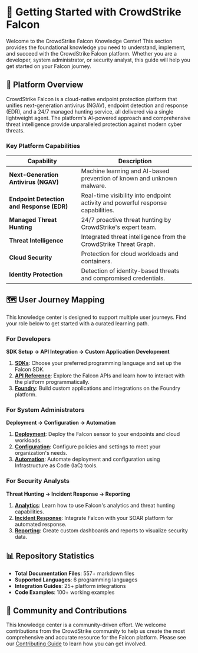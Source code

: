 # 🚀 Getting Started with CrowdStrike Falcon

Welcome to the CrowdStrike Falcon Knowledge Center! This section provides the foundational knowledge you need to understand, implement, and succeed with the CrowdStrike Falcon platform. Whether you are a developer, system administrator, or security analyst, this guide will help you get started on your Falcon journey.

## 🎯 Platform Overview

CrowdStrike Falcon is a cloud-native endpoint protection platform that unifies next-generation antivirus (NGAV), endpoint detection and response (EDR), and a 24/7 managed hunting service, all delivered via a single lightweight agent. The platform's AI-powered approach and comprehensive threat intelligence provide unparalleled protection against modern cyber threats.

### Key Platform Capabilities

| Capability | Description |
|---|---|
| **Next-Generation Antivirus (NGAV)** | Machine learning and AI-based prevention of known and unknown malware. |
| **Endpoint Detection and Response (EDR)** | Real-time visibility into endpoint activity and powerful response capabilities. |
| **Managed Threat Hunting** | 24/7 proactive threat hunting by CrowdStrike's expert team. |
| **Threat Intelligence** | Integrated threat intelligence from the CrowdStrike Threat Graph. |
| **Cloud Security** | Protection for cloud workloads and containers. |
| **Identity Protection** | Detection of identity-based threats and compromised credentials. |

## 🗺️ User Journey Mapping

This knowledge center is designed to support multiple user journeys. Find your role below to get started with a curated learning path.

### For Developers

**SDK Setup → API Integration → Custom Application Development**

1.  **[SDKs](../sdks/)**: Choose your preferred programming language and set up the Falcon SDK.
2.  **[API Reference](../api-reference/)**: Explore the Falcon APIs and learn how to interact with the platform programmatically.
3.  **[Foundry](../foundry/)**: Build custom applications and integrations on the Foundry platform.

### For System Administrators

**Deployment → Configuration → Automation**

1.  **[Deployment](../deployment/)**: Deploy the Falcon sensor to your endpoints and cloud workloads.
2.  **[Configuration](../deployment/enterprise/configuration.md)**: Configure policies and settings to meet your organization's needs.
3.  **[Automation](../deployment/automation/)**: Automate deployment and configuration using Infrastructure as Code (IaC) tools.

### For Security Analysts

**Threat Hunting → Incident Response → Reporting**

1.  **[Analytics](../analytics/)**: Learn how to use Falcon's analytics and threat hunting capabilities.
2.  **[Incident Response](../integrations/soar/)**: Integrate Falcon with your SOAR platform for automated response.
3.  **[Reporting](../analytics/reporting/)**: Create custom dashboards and reports to visualize security data.

## 📊 Repository Statistics

- **Total Documentation Files**: 557+ markdown files
- **Supported Languages**: 6 programming languages
- **Integration Guides**: 25+ platform integrations
- **Code Examples**: 100+ working examples

## 🤝 Community and Contributions

This knowledge center is a community-driven effort. We welcome contributions from the CrowdStrike community to help us create the most comprehensive and accurate resource for the Falcon platform. Please see our [Contributing Guide](../CONTRIBUTING.md) to learn how you can get involved.

